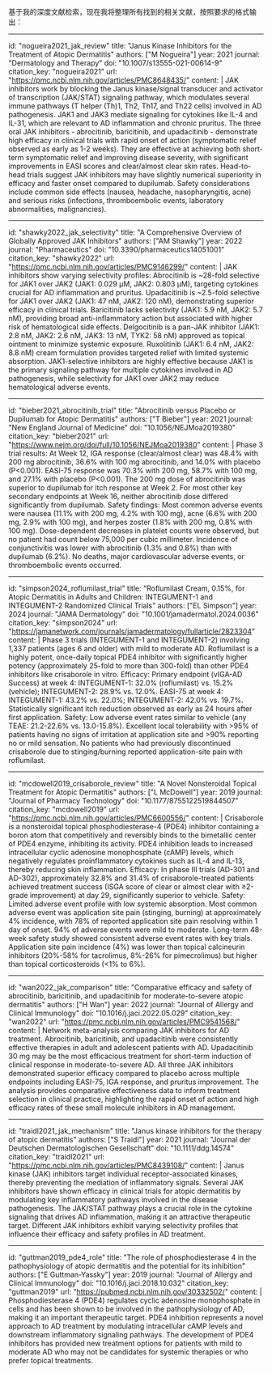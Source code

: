 基于我的深度文献检索，现在我将整理所有找到的相关文献，按照要求的格式输出：

----
id: "nogueira2021_jak_review"
title: "Janus Kinase Inhibitors for the Treatment of Atopic Dermatitis"
authors: ["M Nogueira"]
year: 2021
journal: "Dermatology and Therapy"
doi: "10.1007/s13555-021-00614-9"
citation_key: "nogueira2021"
url: "https://pmc.ncbi.nlm.nih.gov/articles/PMC8648435/"
content: |
  JAK inhibitors work by blocking the Janus kinase/signal transducer and activator of transcription (JAK/STAT) signaling pathway, which modulates several immune pathways (T helper (Th)1, Th2, Th17, and Th22 cells) involved in AD pathogenesis. JAK1 and JAK3 mediate signaling for cytokines like IL-4 and IL-31, which are relevant to AD inflammation and chronic pruritus. The three oral JAK inhibitors - abrocitinib, baricitinib, and upadacitinib - demonstrate high efficacy in clinical trials with rapid onset of action (symptomatic relief observed as early as 1-2 weeks). They are effective at achieving both short-term symptomatic relief and improving disease severity, with significant improvements in EASI scores and clear/almost clear skin rates. Head-to-head trials suggest JAK inhibitors may have slightly numerical superiority in efficacy and faster onset compared to dupilumab. Safety considerations include common side effects (nausea, headache, nasopharyngitis, acne) and serious risks (infections, thromboembolic events, laboratory abnormalities, malignancies).

----
id: "shawky2022_jak_selectivity"
title: "A Comprehensive Overview of Globally Approved JAK Inhibitors"
authors: ["AM Shawky"]
year: 2022
journal: "Pharmaceutics"
doi: "10.3390/pharmaceutics14051001"
citation_key: "shawky2022"
url: "https://pmc.ncbi.nlm.nih.gov/articles/PMC9146299/"
content: |
  JAK inhibitors show varying selectivity profiles: Abrocitinib is ~28-fold selective for JAK1 over JAK2 (JAK1: 0.029 μM, JAK2: 0.803 μM), targeting cytokines crucial for AD inflammation and pruritus. Upadacitinib is ~2.5-fold selective for JAK1 over JAK2 (JAK1: 47 nM, JAK2: 120 nM), demonstrating superior efficacy in clinical trials. Baricitinib lacks selectivity (JAK1: 5.9 nM, JAK2: 5.7 nM), providing broad anti-inflammatory action but associated with higher risk of hematological side effects. Delgocitinib is a pan-JAK inhibitor (JAK1: 2.8 nM, JAK2: 2.6 nM, JAK3: 13 nM, TYK2: 58 nM) approved as topical ointment to minimize systemic exposure. Ruxolitinib (JAK1: 6.4 nM, JAK2: 8.8 nM) cream formulation provides targeted relief with limited systemic absorption. JAK1-selective inhibitors are highly effective because JAK1 is the primary signaling pathway for multiple cytokines involved in AD pathogenesis, while selectivity for JAK1 over JAK2 may reduce hematological adverse events.

----
id: "bieber2021_abrocitinib_trial"
title: "Abrocitinib versus Placebo or Dupilumab for Atopic Dermatitis"
authors: ["T Bieber"]
year: 2021
journal: "New England Journal of Medicine"
doi: "10.1056/NEJMoa2019380"
citation_key: "bieber2021"
url: "https://www.nejm.org/doi/full/10.1056/NEJMoa2019380"
content: |
  Phase 3 trial results: At Week 12, IGA response (clear/almost clear) was 48.4% with 200 mg abrocitinib, 36.6% with 100 mg abrocitinib, and 14.0% with placebo (P<0.001). EASI-75 response was 70.3% with 200 mg, 58.7% with 100 mg, and 27.1% with placebo (P<0.001). The 200 mg dose of abrocitinib was superior to dupilumab for itch response at Week 2. For most other key secondary endpoints at Week 16, neither abrocitinib dose differed significantly from dupilumab. Safety findings: Most common adverse events were nausea (11.1% with 200 mg, 4.2% with 100 mg), acne (6.6% with 200 mg, 2.9% with 100 mg), and herpes zoster (1.8% with 200 mg, 0.8% with 100 mg). Dose-dependent decreases in platelet counts were observed, but no patient had count below 75,000 per cubic millimeter. Incidence of conjunctivitis was lower with abrocitinib (1.3% and 0.8%) than with dupilumab (6.2%). No deaths, major cardiovascular adverse events, or thromboembolic events occurred.

----
id: "simpson2024_roflumilast_trial"
title: "Roflumilast Cream, 0.15%, for Atopic Dermatitis in Adults and Children: INTEGUMENT-1 and INTEGUMENT-2 Randomized Clinical Trials"
authors: ["EL Simpson"]
year: 2024
journal: "JAMA Dermatology"
doi: "10.1001/jamadermatol.2024.0036"
citation_key: "simpson2024"
url: "https://jamanetwork.com/journals/jamadermatology/fullarticle/2823304"
content: |
  Phase 3 trials (INTEGUMENT-1 and INTEGUMENT-2) involving 1,337 patients (ages 6 and older) with mild to moderate AD. Roflumilast is a highly potent, once-daily topical PDE4 inhibitor with significantly higher potency (approximately 25-fold to more than 300-fold) than other PDE4 inhibitors like crisaborole in vitro. Efficacy: Primary endpoint (vIGA-AD Success) at week 4: INTEGUMENT-1: 32.0% (roflumilast) vs. 15.2% (vehicle); INTEGUMENT-2: 28.9% vs. 12.0%. EASI-75 at week 4: INTEGUMENT-1: 43.2% vs. 22.0%; INTEGUMENT-2: 42.0% vs. 19.7%. Statistically significant itch reduction observed as early as 24 hours after first application. Safety: Low adverse event rates similar to vehicle (any TEAE: 21.2-22.6% vs. 13.0-15.8%). Excellent local tolerability with >95% of patients having no signs of irritation at application site and >90% reporting no or mild sensation. No patients who had previously discontinued crisaborole due to stinging/burning reported application-site pain with roflumilast.

----
id: "mcdowell2019_crisaborole_review"
title: "A Novel Nonsteroidal Topical Treatment for Atopic Dermatitis"
authors: ["L McDowell"]
year: 2019
journal: "Journal of Pharmacy Technology"
doi: "10.1177/8755122519844507"
citation_key: "mcdowell2019"
url: "https://pmc.ncbi.nlm.nih.gov/articles/PMC6600556/"
content: |
  Crisaborole is a nonsteroidal topical phosphodiesterase-4 (PDE4) inhibitor containing a boron atom that competitively and reversibly binds to the bimetallic center of PDE4 enzyme, inhibiting its activity. PDE4 inhibition leads to increased intracellular cyclic adenosine monophosphate (cAMP) levels, which negatively regulates proinflammatory cytokines such as IL-4 and IL-13, thereby reducing skin inflammation. Efficacy: In phase III trials (AD-301 and AD-302), approximately 32.8% and 31.4% of crisaborole-treated patients achieved treatment success (ISGA score of clear or almost clear with ≥2-grade improvement) at day 29, significantly superior to vehicle. Safety: Limited adverse event profile with low systemic absorption. Most common adverse event was application site pain (stinging, burning) at approximately 4% incidence, with 78% of reported application site pain resolving within 1 day of onset. 94% of adverse events were mild to moderate. Long-term 48-week safety study showed consistent adverse event rates with key trials. Application site pain incidence (4%) was lower than topical calcineurin inhibitors (20%-58% for tacrolimus, 8%-26% for pimecrolimus) but higher than topical corticosteroids (<1% to 6%).

----
id: "wan2022_jak_comparison"
title: "Comparative efficacy and safety of abrocitinib, baricitinib, and upadacitinib for moderate-to-severe atopic dermatitis"
authors: ["H Wan"]
year: 2022
journal: "Journal of Allergy and Clinical Immunology"
doi: "10.1016/j.jaci.2022.05.029"
citation_key: "wan2022"
url: "https://pmc.ncbi.nlm.nih.gov/articles/PMC9541568/"
content: |
  Network meta-analysis comparing JAK inhibitors for AD treatment. Abrocitinib, baricitinib, and upadacitinib were consistently effective therapies in adult and adolescent patients with AD. Upadacitinib 30 mg may be the most efficacious treatment for short-term induction of clinical response in moderate-to-severe AD. All three JAK inhibitors demonstrated superior efficacy compared to placebo across multiple endpoints including EASI-75, IGA response, and pruritus improvement. The analysis provides comparative effectiveness data to inform treatment selection in clinical practice, highlighting the rapid onset of action and high efficacy rates of these small molecule inhibitors in AD management.

----
id: "traidl2021_jak_mechanism"
title: "Janus kinase inhibitors for the therapy of atopic dermatitis"
authors: ["S Traidl"]
year: 2021
journal: "Journal der Deutschen Dermatologischen Gesellschaft"
doi: "10.1111/ddg.14574"
citation_key: "traidl2021"
url: "https://pmc.ncbi.nlm.nih.gov/articles/PMC8439108/"
content: |
  Janus kinase (JAK) inhibitors target individual receptor-associated kinases, thereby preventing the mediation of inflammatory signals. Several JAK inhibitors have shown efficacy in clinical trials for atopic dermatitis by modulating key inflammatory pathways involved in the disease pathogenesis. The JAK/STAT pathway plays a crucial role in the cytokine signaling that drives AD inflammation, making it an attractive therapeutic target. Different JAK inhibitors exhibit varying selectivity profiles that influence their efficacy and safety profiles in AD treatment.

----
id: "guttman2019_pde4_role"
title: "The role of phosphodiesterase 4 in the pathophysiology of atopic dermatitis and the potential for its inhibition"
authors: ["E Guttman-Yassky"]
year: 2019
journal: "Journal of Allergy and Clinical Immunology"
doi: "10.1016/j.jaci.2018.10.032"
citation_key: "guttman2019"
url: "https://pubmed.ncbi.nlm.nih.gov/30332502/"
content: |
  Phosphodiesterase 4 (PDE4) regulates cyclic adenosine monophosphate in cells and has been shown to be involved in the pathophysiology of AD, making it an important therapeutic target. PDE4 inhibition represents a novel approach to AD treatment by modulating intracellular cAMP levels and downstream inflammatory signaling pathways. The development of PDE4 inhibitors has provided new treatment options for patients with mild to moderate AD who may not be candidates for systemic therapies or who prefer topical treatments.